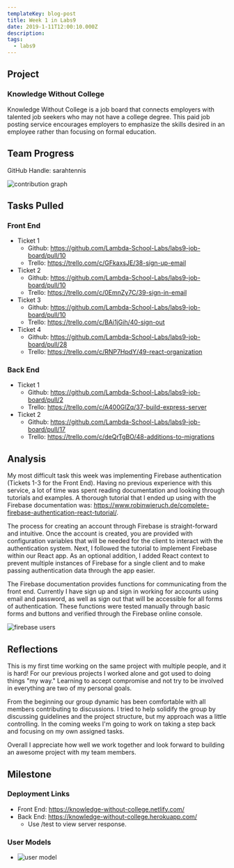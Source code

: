 ```yaml
---
templateKey: blog-post
title: Week 1 in Labs9
date: 2019-1-11T12:00:10.000Z
description:
tags:
  - labs9
---
```


## Project
### Knowledge Without College

Knowledge Without College is a job board that connects employers with talented job seekers who may not have a college degree. This paid job posting service encourages employers to emphasize the skills desired in an employee rather than focusing on formal education.

## Team Progress

GitHub Handle: sarahtennis

![contribution graph](/img/week-1-contribution-graph.png)

## Tasks Pulled

### Front End
* Ticket 1
  * Github: https://github.com/Lambda-School-Labs/labs9-job-board/pull/10
  * Trello: https://trello.com/c/GFkaxsJE/38-sign-up-email
* Ticket 2
  * Github: https://github.com/Lambda-School-Labs/labs9-job-board/pull/10
  * Trello: https://trello.com/c/0EmnZy7C/39-sign-in-email
* Ticket 3
  * Github: https://github.com/Lambda-School-Labs/labs9-job-board/pull/10
  * Trello: https://trello.com/c/BAi1jGih/40-sign-out
* Ticket 4
  * Github: https://github.com/Lambda-School-Labs/labs9-job-board/pull/28
  * Trello: https://trello.com/c/RNP7HpdY/49-react-organization

### Back End
* Ticket 1
  * Github: https://github.com/Lambda-School-Labs/labs9-job-board/pull/2
  * Trello: https://trello.com/c/A400GlZq/37-build-express-server
* Ticket 2
  * Github: https://github.com/Lambda-School-Labs/labs9-job-board/pull/17
  * Trello: https://trello.com/c/deQrTgBO/48-additions-to-migrations

## Analysis

My most difficult task this week was implementing Firebase authentication (Tickets 1-3 for the Front End). Having no previous experience with this service, a lot of time was spent reading documentation and looking through tutorials and examples. A thorough tutorial that I ended up using with the Firebase documentation was: https://www.robinwieruch.de/complete-firebase-authentication-react-tutorial/. 

The process for creating an account through Firebase is straight-forward and intuitive. Once the account is created, you are provided with configuration variables that will be needed for the client to interact with the authentication system. Next, I followed the tutorial to implement Firebase within our React app. As an optional addition, I added React context to prevent multiple instances of Firebase for a single client and to make passing authentication data through the app easier.

The Firebase documentation provides functions for communicating from the front end. Currently I have sign up and sign in working for accounts using email and password, as well as sign out that will be accessible for all forms of authentication. These functions were tested manually through basic forms and buttons and verified through the Firebase online console.

![firebase users](/img/week-1-firebase.png)

## Reflections

This is my first time working on the same project with multiple people, and it is hard! For our previous projects I worked alone and got used to doing things "my way." Learning to accept compromise and not try to be involved in everything are two of my personal goals.

From the beginning our group dynamic has been comfortable with all members contributing to discussions. I tried to help solidify the group by discussing guidelines and the project structure, but my approach was a little controlling. In the coming weeks I'm going to work on taking a step back and focusing on my own assigned tasks.

Overall I appreciate how well we work together and look forward to building an awesome project with my team members.

## Milestone

### Deployment Links
 
* Front End: https://knowledge-without-college.netlify.com/
* Back End: https://knowledge-without-college.herokuapp.com/
  * Use /test to view server response.

### User Models

* ![user model](/img/week-1-user-model.png)